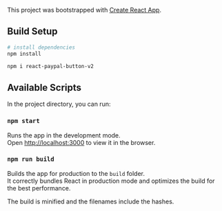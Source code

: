 This project was bootstrapped with [Create React App](https://github.com/facebook/create-react-app).


## Build Setup

``` bash
# install dependencies
npm install

npm i react-paypal-button-v2
````

## Available Scripts

In the project directory, you can run:

### `npm start`

Runs the app in the development mode.<br>
Open [http://localhost:3000](http://localhost:3000) to view it in the browser.

### `npm run build`

Builds the app for production to the `build` folder.<br>
It correctly bundles React in production mode and optimizes the build for the best performance.

The build is minified and the filenames include the hashes.<br>
